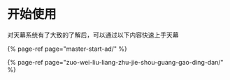 # 开始使用

对天幕系统有了大致的了解后，可以通过以下内容快速上手天幕

{% page-ref page="master-start-ad/" %}

{% page-ref page="zuo-wei-liu-liang-zhu-jie-shou-guang-gao-ding-dan/" %}

